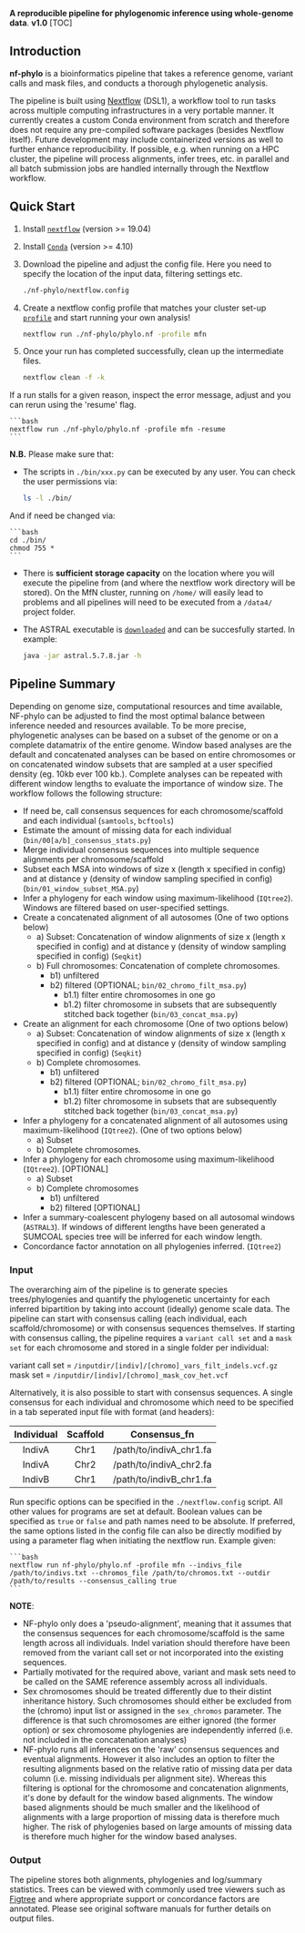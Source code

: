 **A reproducible pipeline for phylogenomic inference using whole-genome data**.
**v1.0**
[TOC]

## Introduction

**nf-phylo** is a bioinformatics pipeline that takes a reference genome, variant calls and mask files, and conducts a thorough phylogenetic analysis.

The pipeline is built using [Nextflow](https://www.nextflow.io) (DSL1), a workflow tool to run tasks across multiple computing infrastructures in a very portable manner. It currently creates a custom Conda environment from scratch and therefore does not require any pre-compiled software packages (besides Nextflow itself). Future development may include containerized versions as well to further enhance reproducibility. If possible, e.g. when running on a HPC cluster, the pipeline will process alignments, infer trees, etc. in parallel and all batch submission jobs are handled internally through the Nextflow workflow.

## Quick Start

1. Install [`nextflow`](https://www.nextflow.io/) (version >= 19.04) 
2. Install [`Conda`](https://conda.io/miniconda.html) (version >= 4.10)
3. Download the pipeline and adjust the config file. Here you need to specify the location of the input data, filtering settings etc.

    ```bash
    ./nf-phylo/nextflow.config
    ```
4. Create a nextflow config profile that matches your cluster set-up [`profile`]( https://www.nextflow.io/docs/latest/config.html#config-profiles) and start running your own analysis!

    ```bash
    nextflow run ./nf-phylo/phylo.nf -profile mfn
    ```

6. Once your run has completed successfully, clean up the intermediate files.

    ```bash
    nextflow clean -f -k
    ```

If a run stalls for a given reason, inspect the error message, adjust and you can rerun using the 'resume' flag.

    ```bash
    nextflow run ./nf-phylo/phylo.nf -profile mfn -resume
    ```


**N.B.** Please make sure that:
* The scripts in `./bin/xxx.py` can be executed by any user. You can check the user permissions via:

    ```bash
    ls -l ./bin/
    ```
And if need be changed via:

    ```bash
    cd ./bin/
    chmod 755 *
    ```

* There is **sufficient storage capacity** on the location where you will execute the pipeline from (and where the nextflow work directory will be stored). On the MfN cluster, running on `/home/` will easily lead to problems and all pipelines will need to be executed from a `/data4/` project folder.

* The ASTRAL executable is [`downloaded`](https://github.com/smirarab/ASTRAL) and can be succesfully started. In example:
    ```bash
    java -jar astral.5.7.8.jar -h
    ```

## Pipeline Summary

Depending on genome size, computational resources and time available, NF-phylo can be adjusted to find the most optimal balance between inference needed and resources available. To be more precise, phylogenetic analyses can be based on a subset of the genome or on a complete datamatrix of the entire genome. Window based analyses are the default and concatenated analyses can be based on entire chromosomes or on concatenated window subsets that are sampled at a user specified density (eg. 10kb ever 100 kb.). Complete analyses can be repeated with different window lengths to evaluate the importance of window size. The workflow follows the following structure:

* If need be, call consensus sequences for each chromosome/scaffold and each individual (`samtools`, `bcftools`)
* Estimate the amount of missing data for each individual (`bin/00[a/b]_consensus_stats.py`)
* Merge individual consensus sequences into multiple sequence alignments per chromosome/scaffold
* Subset each MSA into windows of size x (length x specified in config) and at distance y (density of window sampling specified in config) (`bin/01_window_subset_MSA.py`)
* Infer a phylogeny for each window using maximum-likelihood (`IQtree2`). Windows are filtered based on user-specified settings.
* Create a concatenated alignment of all autosomes (One of two options below)
    * a) Subset: Concatenation of window alignments of size x (length x specified in config) and at distance y (density of window sampling specified in config) (`Seqkit`)
    * b) Full chromosomes: Concatenation of complete chromosomes.
        * b1) unfiltered 
        * b2) filtered  (OPTIONAL; `bin/02_chromo_filt_msa.py`)
            * b1.1) filter entire chromosomes in one go
            * b1.2) filter chromosome in subsets that are subsequently stitched back together (`bin/03_concat_msa.py`)
* Create an alignment for each chromosome (One of two options below)
    * a) Subset: Concatenation of window alignments of size x (length x specified in config) and at distance y (density of window sampling specified in config) (`Seqkit`)
    * b) Complete chromosomes.
        * b1) unfiltered 
        * b2) filtered  (OPTIONAL; `bin/02_chromo_filt_msa.py`)
            * b1.1) filter entire chromosome in one go
            * b1.2) filter chromosome in subsets that are subsequently stitched back together (`bin/03_concat_msa.py`)
* Infer a phylogeny for a concatenated alignment of all autosomes using maximum-likelihood (`IQtree2`). (One of two options below)
    * a) Subset
    * b) Complete chromosomes.
* Infer a phylogeny for each chromosome using maximum-likelihood (`IQtree2`). [OPTIONAL]
    * a) Subset
    * b) Complete chromosomes
        * b1) unfiltered 
        * b2) filtered [OPTIONAL]
* Infer a summary-coalescent phylogeny based on all autosomal windows (`ASTRAL3`). If windows of different lengths have been generated a SUMCOAL species tree will be inferred for each window length.
* Concordance factor annotation on all phylogenies inferred. (`IQtree2`)


### Input
The overarching aim of the pipeline is to generate species trees/phylogenies and quantify the phylogenetic uncertainty for each inferred bipartition by taking into account (ideally) genome scale data. The pipeline can start with consensus calling (each individual, each scaffold/chromosome) or with consensus sequences themselves. If starting with consensus calling, the pipeline requires a `variant call set` and a `mask set` for each chromosome and stored in a single folder per individual:

variant call set = `/inputdir/[indiv]/[chromo]_vars_filt_indels.vcf.gz`
mask set = `/inputdir/[indiv]/[chromo]_mask_cov_het.vcf`

Alternatively, it is also possible to start with consensus sequences. A single consensus for each individual and chromosome which need to be specified in a tab seperated input file with format (and headers):

| Individual  | Scaffold |        Consensus_fn       |
| :---------: | :-------:| :-----------------------: |
| IndivA      | Chr1     |  /path/to/indivA_chr1.fa  |
| IndivA      | Chr2     |  /path/to/indivA_chr2.fa  |
| IndivB      | Chr1     |  /path/to/indivB_chr1.fa  |

Run specific options can  be specified in the `./nextflow.config` script. All other values for programs are set at default. Boolean values can be specified as `true` or `false` and path names need to be absolute. If preferred, the same options listed in the config file can also be directly modified by using a parameter flag when initiating the nextflow run. Example given:

    ```bash
    nextflow run nf-phylo/phylo.nf -profile mfn --indivs_file /path/to/indivs.txt --chromos_file /path/to/chromos.txt --outdir /path/to/results --consensus_calling true
    ```

**NOTE**:
- NF-phylo only does a 'pseudo-alignment', meaning that it assumes that the consensus sequences for each chromosome/scaffold is the same length across all individuals. Indel variation should therefore have been removed from the variant call set or not incorporated into the existing sequences.
- Partially motivated for the required above, variant and mask sets need to be called on the SAME reference assembly across all individuals.
- Sex chromosomes should be treated differently due to their distint inheritance history. Such chromosomes should either be excluded from the (chromo) input list or assigned in the `sex_chromos` parameter. The difference is that such chromosomes are either ignored (the former option) or sex chromosome phylogenies are independently inferred (i.e. not included in the concatenation analyses)
- NF-phylo runs all inferences on the 'raw' consensus sequences and eventual alignments. However it also includes an option to filter the resulting alignments based on the relative ratio of missing data per data column (i.e. missing individuals per alignment site). Whereas this filtering is optional for the chromosome and concatenation alignments, it's done by default for the window based alignments. The window based alignments should be much smaller and the likelihood of alignments with a large proportion of missing data is therefore much higher. The risk of phylogenies based on large amounts of missing data is therefore much higher for the window based analyses.


### Output
The pipeline stores both alignments, phylogenies and log/summary statistics. Trees can be viewed with commonly used tree viewers such as [Figtree](http://tree.bio.ed.ac.uk/software/figtree/) and where appropriate support or concordance factors are annotated. Please see original software manuals for further details on output files.


